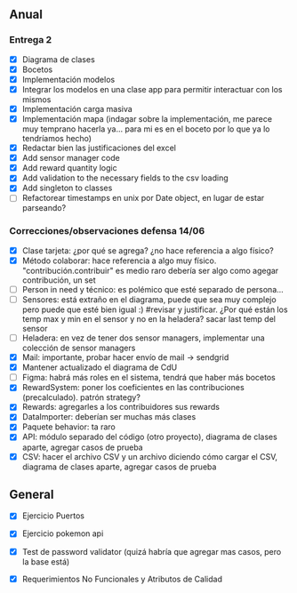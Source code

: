 ## Anual

### Entrega 2
- [x] Diagrama de clases
- [x] Bocetos
- [x] Implementación modelos
- [x] Integrar los modelos en una clase app para permitir interactuar con los mismos
- [x] Implementación carga masiva
- [x] Implementación mapa (indagar sobre la implementación, me parece muy temprano hacerla ya... para mi es en el boceto por lo que ya lo tendríamos hecho)
- [x] Redactar bien las justificaciones del excel
- [x] Add sensor manager code
- [x] Add reward quantity logic
- [x] Add validation to the necessary fields to the csv loading
- [x] Add singleton to classes
- [ ] Refactorear timestamps en unix por Date object, en lugar de estar parseando?
### Correcciones/observaciones defensa 14/06
- [X] Clase tarjeta: ¿por qué se agrega? ¿no hace referencia a algo físico?
- [X] Método colaborar: hace referencia a algo muy físico. "contribución.contribuir" es medio raro debería ser algo como agegar contribución, un set
- [ ] Person in need y técnico: es polémico que esté separado de persona...
- [ ] Sensores: está extraño en el diagrama, puede que sea muy complejo pero puede que esté bien igual :) #revisar y justificar. ¿Por qué están los temp max y min en el sensor y no en la heladera? sacar last temp del sensor
- [ ] Heladera: en vez de tener dos sensor managers, implementar una colección de sensor managers
- [X] Mail: importante, probar hacer envío de mail → sendgrid
- [X] Mantener actualizado el diagrama de CdU
- [ ] Figma: habrá más roles en el sistema, tendrá que haber más bocetos
- [X] RewardSystem: poner los coeficientes en las contribuciones (precalculado). patrón strategy?
- [X] Rewards: agregarles a los contribuidores sus rewards
- [X] DataImporter: deberían ser muchas más clases
- [X] Paquete behavior: ta raro
- [X] API: módulo separado del código (otro proyecto), diagrama de clases aparte, agregar casos de prueba
- [X] CSV: hacer el archivo CSV y un archivo diciendo cómo cargar el CSV, diagrama de clases aparte, agregar casos de prueba
 
## General
- [x] Ejercicio Puertos
- [x] Ejercicio pokemon api
- [x] Test de password validator (quizá habría que agregar mas casos, pero la base está)
- [x] Requerimientos No Funcionales y Atributos de Calidad

